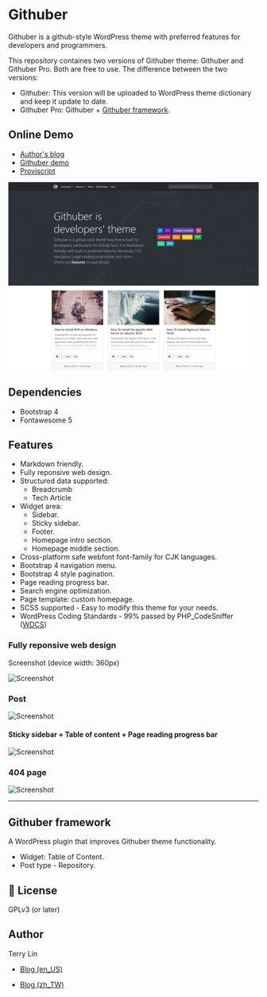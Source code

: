 # Githuber

Githuber is a github-style WordPress theme with preferred features for developers and programmers.

This repository containes two versions of Githuber theme: Githuber and Githuber Pro.
Both are free to use. The difference between the two versions:

- Githuber: This version will be uploaded to WordPress theme dictionary and keep it update to date.
- Githuber Pro: Githuber + [Githuber framework](https://github.com/githuber-wp/githuber-framework).


## Online Demo
- [Author's blog](https://terryl.in/) 
- [Githuber demo](https://terryl.in/githuber/) 
- [Proviscript](https://proviscript.sh/) 

![Screenshot](./githuber/screenshot.png)

## Dependencies

- Bootstrap 4
- Fontawesome 5

## Features

- Markdown friendly.
- Fully reponsive web design.
- Structured data supported:
  - Breadcrumb
  - Tech Article
- Widget area:
  - Sidebar. 
  - Sticky sidebar.
  - Footer.
  - Homepage intro section.
  - Homepage middle section.
- Cross-platform safe webfont font-family for CJK languages.
- Bootstrap 4 navigation menu.
- Bootstrap 4 style pagination.
- Page reading progress bar.
- Search engine optimization.
- Page template: custom homepage.
- SCSS supported - Easy to modify this theme for your needs.
- WordPress Coding Standards - 99% passed by PHP_CodeSniffer ([WDCS](https://github.com/WordPress-Coding-Standards/WordPress-Coding-Standards))


### Fully reponsive web design
Screenshot (device width: 360px)

![Screenshot](https://i.imgur.com/T9QYsBi.png)

### Post

![Screenshot](https://i.imgur.com/O1pEUg9.png)

#### Sticky sidebar + Table of content + Page reading progress bar

![Screenshot](https://i.imgur.com/nsetuSW.png)

### 404 page

![Screenshot](https://i.imgur.com/ObtdEdO.png)

---

## Githuber framework

A WordPress plugin that improves Githuber theme functionality.

- Widget: Table of Content.
- Post type - Repository.

## :mushroom: License

GPLv3 (or later)

## Author

Terry Lin

- [Blog (en_US)](https://terryl.in/)

- [Blog (zh_TW)](https://terryl.in/zh/)




